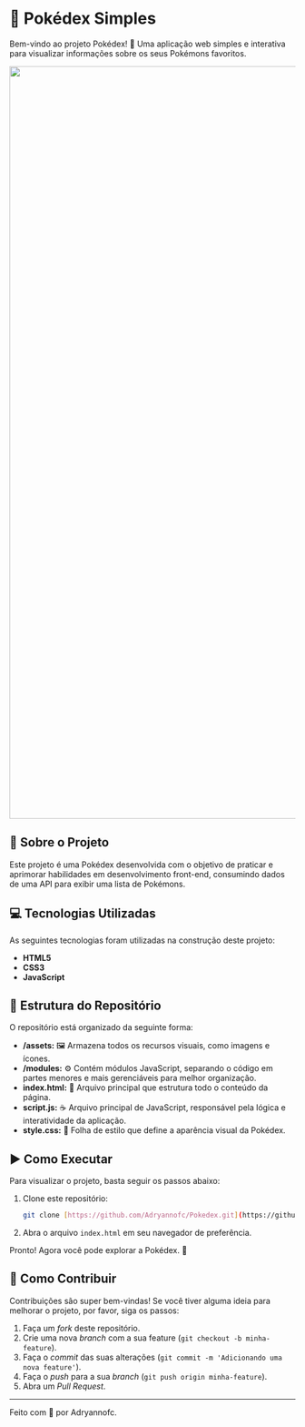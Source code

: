# 🐉 Pokédex Simples

Bem-vindo ao projeto Pokédex! 📱 Uma aplicação web simples e interativa para visualizar informações sobre os seus Pokémons favoritos.

<div align="center">
  <img width="2540" height="1323" alt="image" src="https://github.com/user-attachments/assets/7cb28938-1764-4f33-9a17-82865313a627" width="600px" />
</div>

## 📖 Sobre o Projeto

Este projeto é uma Pokédex desenvolvida com o objetivo de praticar e aprimorar habilidades em desenvolvimento front-end, consumindo dados de uma API para exibir uma lista de Pokémons.

## 💻 Tecnologias Utilizadas

As seguintes tecnologias foram utilizadas na construção deste projeto:

* **HTML5**
* **CSS3**
* **JavaScript**

## 📂 Estrutura do Repositório

O repositório está organizado da seguinte forma:

* **/assets:** 🖼️ Armazena todos os recursos visuais, como imagens e ícones.
* **/modules:** ⚙️ Contém módulos JavaScript, separando o código em partes menores e mais gerenciáveis para melhor organização.
* **index.html:** 📄 Arquivo principal que estrutura todo o conteúdo da página.
* **script.js:** ☕ Arquivo principal de JavaScript, responsável pela lógica e interatividade da aplicação.
* **style.css:** 🎨 Folha de estilo que define a aparência visual da Pokédex.

## ▶️ Como Executar

Para visualizar o projeto, basta seguir os passos abaixo:

1.  Clone este repositório:
    ```bash
    git clone [https://github.com/Adryannofc/Pokedex.git](https://github.com/Adryannofc/Pokedex.git)
    ```
2.  Abra o arquivo `index.html` em seu navegador de preferência.

Pronto! Agora você pode explorar a Pokédex. 🥳

## 🤝 Como Contribuir

Contribuições são super bem-vindas! Se você tiver alguma ideia para melhorar o projeto, por favor, siga os passos:

1.  Faça um *fork* deste repositório.
2.  Crie uma nova *branch* com a sua feature (`git checkout -b minha-feature`).
3.  Faça o *commit* das suas alterações (`git commit -m 'Adicionando uma nova feature'`).
4.  Faça o *push* para a sua *branch* (`git push origin minha-feature`).
5.  Abra um *Pull Request*.

---
Feito com 💙 por Adryannofc.
